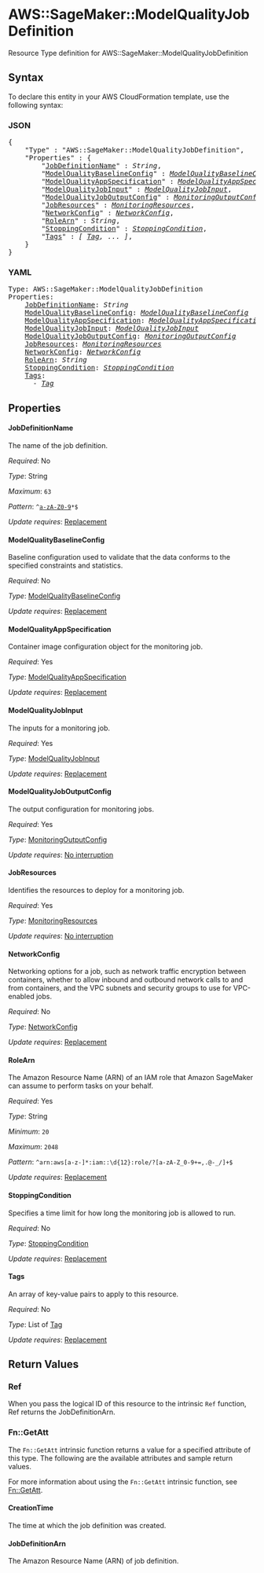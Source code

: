 # AWS::SageMaker::ModelQualityJobDefinition

Resource Type definition for AWS::SageMaker::ModelQualityJobDefinition

## Syntax

To declare this entity in your AWS CloudFormation template, use the following syntax:

### JSON

<pre>
{
    "Type" : "AWS::SageMaker::ModelQualityJobDefinition",
    "Properties" : {
        "<a href="#jobdefinitionname" title="JobDefinitionName">JobDefinitionName</a>" : <i>String</i>,
        "<a href="#modelqualitybaselineconfig" title="ModelQualityBaselineConfig">ModelQualityBaselineConfig</a>" : <i><a href="modelqualitybaselineconfig.md">ModelQualityBaselineConfig</a></i>,
        "<a href="#modelqualityappspecification" title="ModelQualityAppSpecification">ModelQualityAppSpecification</a>" : <i><a href="modelqualityappspecification.md">ModelQualityAppSpecification</a></i>,
        "<a href="#modelqualityjobinput" title="ModelQualityJobInput">ModelQualityJobInput</a>" : <i><a href="modelqualityjobinput.md">ModelQualityJobInput</a></i>,
        "<a href="#modelqualityjoboutputconfig" title="ModelQualityJobOutputConfig">ModelQualityJobOutputConfig</a>" : <i><a href="monitoringoutputconfig.md">MonitoringOutputConfig</a></i>,
        "<a href="#jobresources" title="JobResources">JobResources</a>" : <i><a href="monitoringresources.md">MonitoringResources</a></i>,
        "<a href="#networkconfig" title="NetworkConfig">NetworkConfig</a>" : <i><a href="networkconfig.md">NetworkConfig</a></i>,
        "<a href="#rolearn" title="RoleArn">RoleArn</a>" : <i>String</i>,
        "<a href="#stoppingcondition" title="StoppingCondition">StoppingCondition</a>" : <i><a href="stoppingcondition.md">StoppingCondition</a></i>,
        "<a href="#tags" title="Tags">Tags</a>" : <i>[ <a href="tag.md">Tag</a>, ... ]</i>,
    }
}
</pre>

### YAML

<pre>
Type: AWS::SageMaker::ModelQualityJobDefinition
Properties:
    <a href="#jobdefinitionname" title="JobDefinitionName">JobDefinitionName</a>: <i>String</i>
    <a href="#modelqualitybaselineconfig" title="ModelQualityBaselineConfig">ModelQualityBaselineConfig</a>: <i><a href="modelqualitybaselineconfig.md">ModelQualityBaselineConfig</a></i>
    <a href="#modelqualityappspecification" title="ModelQualityAppSpecification">ModelQualityAppSpecification</a>: <i><a href="modelqualityappspecification.md">ModelQualityAppSpecification</a></i>
    <a href="#modelqualityjobinput" title="ModelQualityJobInput">ModelQualityJobInput</a>: <i><a href="modelqualityjobinput.md">ModelQualityJobInput</a></i>
    <a href="#modelqualityjoboutputconfig" title="ModelQualityJobOutputConfig">ModelQualityJobOutputConfig</a>: <i><a href="monitoringoutputconfig.md">MonitoringOutputConfig</a></i>
    <a href="#jobresources" title="JobResources">JobResources</a>: <i><a href="monitoringresources.md">MonitoringResources</a></i>
    <a href="#networkconfig" title="NetworkConfig">NetworkConfig</a>: <i><a href="networkconfig.md">NetworkConfig</a></i>
    <a href="#rolearn" title="RoleArn">RoleArn</a>: <i>String</i>
    <a href="#stoppingcondition" title="StoppingCondition">StoppingCondition</a>: <i><a href="stoppingcondition.md">StoppingCondition</a></i>
    <a href="#tags" title="Tags">Tags</a>: <i>
      - <a href="tag.md">Tag</a></i>
</pre>

## Properties

#### JobDefinitionName

The name of the job definition.

_Required_: No

_Type_: String

_Maximum_: <code>63</code>

_Pattern_: <code>^[a-zA-Z0-9](-*[a-zA-Z0-9])*$</code>

_Update requires_: [Replacement](https://docs.aws.amazon.com/AWSCloudFormation/latest/UserGuide/using-cfn-updating-stacks-update-behaviors.html#update-replacement)

#### ModelQualityBaselineConfig

Baseline configuration used to validate that the data conforms to the specified constraints and statistics.

_Required_: No

_Type_: <a href="modelqualitybaselineconfig.md">ModelQualityBaselineConfig</a>

_Update requires_: [Replacement](https://docs.aws.amazon.com/AWSCloudFormation/latest/UserGuide/using-cfn-updating-stacks-update-behaviors.html#update-replacement)

#### ModelQualityAppSpecification

Container image configuration object for the monitoring job.

_Required_: Yes

_Type_: <a href="modelqualityappspecification.md">ModelQualityAppSpecification</a>

_Update requires_: [Replacement](https://docs.aws.amazon.com/AWSCloudFormation/latest/UserGuide/using-cfn-updating-stacks-update-behaviors.html#update-replacement)

#### ModelQualityJobInput

The inputs for a monitoring job.

_Required_: Yes

_Type_: <a href="modelqualityjobinput.md">ModelQualityJobInput</a>

_Update requires_: [Replacement](https://docs.aws.amazon.com/AWSCloudFormation/latest/UserGuide/using-cfn-updating-stacks-update-behaviors.html#update-replacement)

#### ModelQualityJobOutputConfig

The output configuration for monitoring jobs.

_Required_: Yes

_Type_: <a href="monitoringoutputconfig.md">MonitoringOutputConfig</a>

_Update requires_: [No interruption](https://docs.aws.amazon.com/AWSCloudFormation/latest/UserGuide/using-cfn-updating-stacks-update-behaviors.html#update-no-interrupt)

#### JobResources

Identifies the resources to deploy for a monitoring job.

_Required_: Yes

_Type_: <a href="monitoringresources.md">MonitoringResources</a>

_Update requires_: [No interruption](https://docs.aws.amazon.com/AWSCloudFormation/latest/UserGuide/using-cfn-updating-stacks-update-behaviors.html#update-no-interrupt)

#### NetworkConfig

Networking options for a job, such as network traffic encryption between containers, whether to allow inbound and outbound network calls to and from containers, and the VPC subnets and security groups to use for VPC-enabled jobs.

_Required_: No

_Type_: <a href="networkconfig.md">NetworkConfig</a>

_Update requires_: [Replacement](https://docs.aws.amazon.com/AWSCloudFormation/latest/UserGuide/using-cfn-updating-stacks-update-behaviors.html#update-replacement)

#### RoleArn

The Amazon Resource Name (ARN) of an IAM role that Amazon SageMaker can assume to perform tasks on your behalf.

_Required_: Yes

_Type_: String

_Minimum_: <code>20</code>

_Maximum_: <code>2048</code>

_Pattern_: <code>^arn:aws[a-z\-]*:iam::\d{12}:role/?[a-zA-Z_0-9+=,.@\-_/]+$</code>

_Update requires_: [Replacement](https://docs.aws.amazon.com/AWSCloudFormation/latest/UserGuide/using-cfn-updating-stacks-update-behaviors.html#update-replacement)

#### StoppingCondition

Specifies a time limit for how long the monitoring job is allowed to run.

_Required_: No

_Type_: <a href="stoppingcondition.md">StoppingCondition</a>

_Update requires_: [Replacement](https://docs.aws.amazon.com/AWSCloudFormation/latest/UserGuide/using-cfn-updating-stacks-update-behaviors.html#update-replacement)

#### Tags

An array of key-value pairs to apply to this resource.

_Required_: No

_Type_: List of <a href="tag.md">Tag</a>

_Update requires_: [Replacement](https://docs.aws.amazon.com/AWSCloudFormation/latest/UserGuide/using-cfn-updating-stacks-update-behaviors.html#update-replacement)

## Return Values

### Ref

When you pass the logical ID of this resource to the intrinsic `Ref` function, Ref returns the JobDefinitionArn.

### Fn::GetAtt

The `Fn::GetAtt` intrinsic function returns a value for a specified attribute of this type. The following are the available attributes and sample return values.

For more information about using the `Fn::GetAtt` intrinsic function, see [Fn::GetAtt](https://docs.aws.amazon.com/AWSCloudFormation/latest/UserGuide/intrinsic-function-reference-getatt.html).

#### CreationTime

The time at which the job definition was created.

#### JobDefinitionArn

The Amazon Resource Name (ARN) of job definition.

